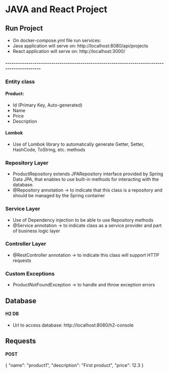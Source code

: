 # JAVA and React Project

## Run Project
- On docker-compose.yml file run services:
- Java application will serve on: http://localhost:8080/api/projects
- React application will serve on: http://localhost:3000/

#### ---------------------------------------------------------------------------------------------

### Entity class
#### Product: 
- Id (Primary Key, Auto-generated)
- Name
- Price
- Description

#### Lombok
- Use of Lombok library to automatically generate Getter, Setter, HashCode, ToString, etc. methods

### Repository Layer
- ProductRepository extends JPARepository interface provided by Spring Data JPA, that enables to use built-in methods 
for interacting with the database.
- @Repository annotation -> to indicate that this class is a repository and should be managed by the Spring container

### Service Layer
- Use of Dependency injection to be able to use Repository methods
- @Service annotation -> to indicate class as a service provider and part of business logic layer

### Controller Layer
- @RestController annotation -> to indicate this class will support HTTP requests

### Custom Exceptions
- ProductNotFoundException -> to handle and throw exception errors

## Database
#### H2 DB
- Url to access database: http://localhost:8080/h2-console

## Requests
#### POST
{
"name": "product1",
"description": "First product",
"price": 12.3
}